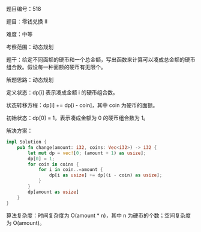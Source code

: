 题目编号：518

题目：零钱兑换 II

难度：中等

考察范围：动态规划

题干：给定不同面额的硬币和一个总金额，写出函数来计算可以凑成总金额的硬币组合数。假设每一种面额的硬币有无限个。

解题思路：动态规划

定义状态：dp[i] 表示凑成金额 i 的硬币组合数。

状态转移方程：dp[i] += dp[i - coin]，其中 coin 为硬币的面额。

初始状态：dp[0] = 1，表示凑成金额为 0 的硬币组合数为 1。

解决方案：

```rust
impl Solution {
    pub fn change(amount: i32, coins: Vec<i32>) -> i32 {
        let mut dp = vec![0; (amount + 1) as usize];
        dp[0] = 1;
        for coin in coins {
            for i in coin..=amount {
                dp[i as usize] += dp[(i - coin) as usize];
            }
        }
        dp[amount as usize]
    }
}
```

算法复杂度：时间复杂度为 O(amount * n)，其中 n 为硬币的个数；空间复杂度为 O(amount)。